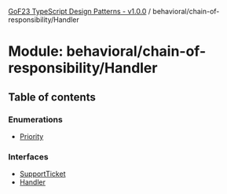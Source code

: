 [GoF23 TypeScript Design Patterns - v1.0.0](../README.md) / behavioral/chain-of-responsibility/Handler

# Module: behavioral/chain-of-responsibility/Handler

## Table of contents

### Enumerations

- [Priority](../enums/behavioral_chain_of_responsibility_Handler.Priority.md)

### Interfaces

- [SupportTicket](../interfaces/behavioral_chain_of_responsibility_Handler.SupportTicket.md)
- [Handler](../interfaces/behavioral_chain_of_responsibility_Handler.Handler.md)
